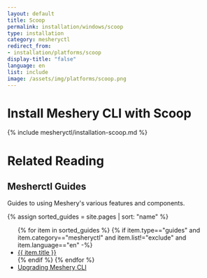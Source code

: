 ```yaml
---
layout: default
title: Scoop
permalink: installation/windows/scoop
type: installation
category: mesheryctl
redirect_from:
- installation/platforms/scoop
display-title: "false"
language: en
list: include
image: /assets/img/platforms/scoop.png
---
```

# Install Meshery CLI with Scoop

{% include mesheryctl/installation-scoop.md %}

# Related Reading

## Mesherctl Guides

Guides to using Meshery's various features and components.

{% assign sorted_guides = site.pages | sort: "name" %}

<ul>
  {% for item in sorted_guides %}
  {% if item.type=="guides" and item.category=="mesheryctl" and item.list!="exclude" and item.language=="en" -%}
    <li><a href="{{ site.baseurl }}{{ item.url }}">{{ item.title }}</a>
    </li>
    {% endif %}
  {% endfor %}
    <li><a href="{{ site.baseurl }}/guides/upgrade#upgrading-meshery-cli">Upgrading Meshery CLI</a></li>
</ul>

